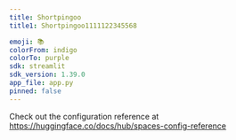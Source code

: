 ```yaml
---
title: Shortpingoo
title1: Shortpingoo1111122345568

emoji: 📚
colorFrom: indigo
colorTo: purple
sdk: streamlit
sdk_version: 1.39.0
app_file: app.py
pinned: false
---
```


Check out the configuration reference at https://huggingface.co/docs/hub/spaces-config-reference
